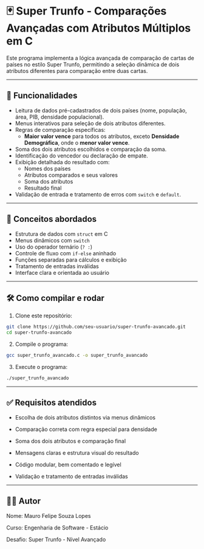 # 🃏 Super Trunfo - Comparações Avançadas com Atributos Múltiplos em C

Este programa implementa a lógica avançada de comparação de cartas de países no estilo Super Trunfo, permitindo a seleção dinâmica de dois atributos diferentes para comparação entre duas cartas.

---

## 🚀 Funcionalidades

- Leitura de dados pré-cadastrados de dois países (nome, população, área, PIB, densidade populacional).
- Menus interativos para seleção de dois atributos diferentes.
- Regras de comparação específicas:
  - **Maior valor vence** para todos os atributos, exceto **Densidade Demográfica**, onde o **menor valor vence**.
- Soma dos dois atributos escolhidos e comparação da soma.
- Identificação do vencedor ou declaração de empate.
- Exibição detalhada do resultado com:
  - Nomes dos países
  - Atributos comparados e seus valores
  - Soma dos atributos
  - Resultado final
- Validação de entrada e tratamento de erros com `switch` e `default`.

---

## 🧠 Conceitos abordados

- Estrutura de dados com `struct` em C  
- Menus dinâmicos com `switch`  
- Uso do operador ternário (`? :`)  
- Controle de fluxo com `if-else` aninhado  
- Funções separadas para cálculos e exibição  
- Tratamento de entradas inválidas  
- Interface clara e orientada ao usuário  

---

## 🛠️ Como compilar e rodar

1. Clone este repositório:
```bash
git clone https://github.com/seu-usuario/super-trunfo-avancado.git
cd super-trunfo-avancado
```

2. Compile o programa:
```bash
gcc super_trunfo_avancado.c -o super_trunfo_avancado
```

3. Execute o programa:
```bash
./super_trunfo_avancado
```

---

## ✅ Requisitos atendidos

- Escolha de dois atributos distintos via menus dinâmicos

- Comparação correta com regra especial para densidade

- Soma dos dois atributos e comparação final

- Mensagens claras e estrutura visual do resultado

- Código modular, bem comentado e legível

- Validação e tratamento de entradas inválidas

---

## 🧑‍💻 Autor

Nome: Mauro Felipe Souza Lopes

Curso: Engenharia de Software - Estácio

Desafio: Super Trunfo - Nível Avançado
